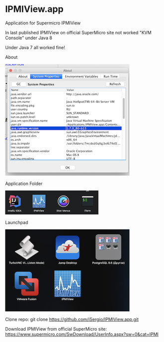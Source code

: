 # IPMIView.app
Application for Supermicro IPMIView

In last published IPMIView on official SuperMicro site not worked "KVM Console" under Java 8

Under Java 7 all worked fine!

About

![separated](https://raw.githubusercontent.com/iSergio/IPMIView.app/master/images/About.png)

Application Folder

![separated](https://raw.githubusercontent.com/iSergio/IPMIView.app/master/images/Applications.png)

Launchpad

![separated](https://raw.githubusercontent.com/iSergio/IPMIView.app/master/images/Launchpad.png)

Clone repo: git clone https://github.com/iSergio/IPMIView.app.git

Download IPMIView from official SuperMicro site: https://www.supermicro.com/SwDownload/UserInfo.aspx?sw=0&cat=IPMI

